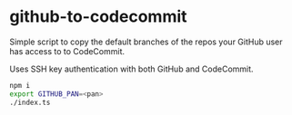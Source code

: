 # github-to-codecommit

Simple script to copy the default branches of the repos your GitHub user has access to to CodeCommit.

Uses SSH key authentication with both GitHub and CodeCommit.

```bash
npm i
export GITHUB_PAN=<pan>
./index.ts
```
